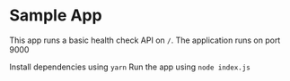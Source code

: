 # Sample App

This app runs a basic health check API on `/`. The application runs on port 9000

Install dependencies using `yarn` 
Run the app using `node index.js`
